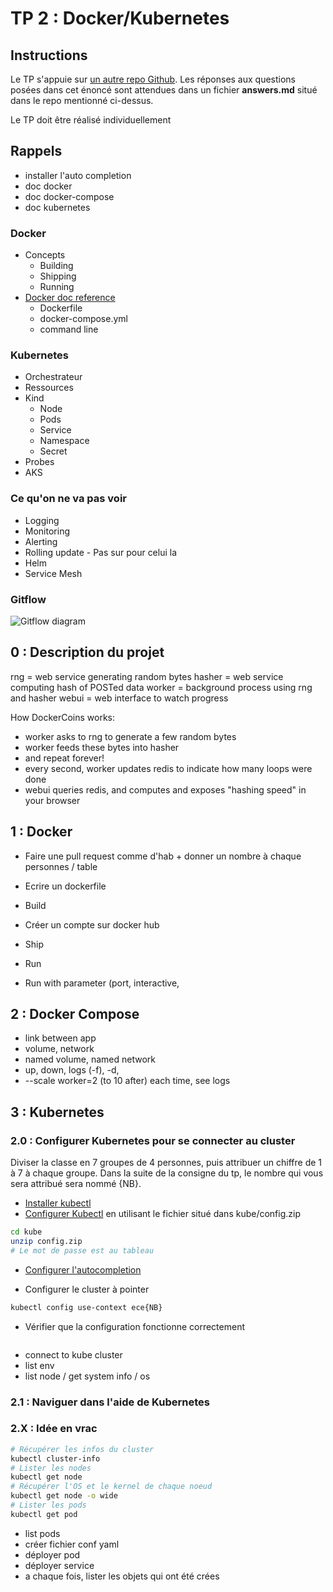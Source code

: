 # TP 2 : Docker/Kubernetes

## Instructions
Le TP s'appuie sur [un autre repo Github](https://github.com/cours-ece/simple-java-hello-world).
Les réponses aux questions posées dans cet énoncé sont attendues dans un fichier **answers.md** situé dans le repo mentionné ci-dessus.

Le TP doit être réalisé individuellement

## Rappels
* installer l'auto completion
* doc docker
* doc docker-compose
* doc kubernetes

### Docker
* Concepts
  * Building
  * Shipping
  * Running
* [Docker doc reference](https://docs.docker.com/reference/)
  * Dockerfile
  * docker-compose.yml
  * command line 

### Kubernetes
* Orchestrateur
* Ressources
* Kind
  * Node
  * Pods
  * Service
  * Namespace
  * Secret
* Probes
* AKS

### Ce qu'on ne va pas voir
* Logging
* Monitoring
* Alerting
* Rolling update - Pas sur pour celui la
* Helm
* Service Mesh

### Gitflow
![Gitflow diagram](https://stxnext.com/media/filer_public_thumbnails/filer_public/d4/41/d4414c91-483b-4904-9c1b-fc92c899678c/gitflow.png__1011x520_q85_crop_subsampling-2_upscale.png "Gitflow diagram")


## 0 : Description du projet
rng = web service generating random bytes
hasher = web service computing hash of POSTed data
worker = background process using rng and hasher
webui = web interface to watch progress

How DockerCoins works:
* worker asks to rng to generate a few random bytes
* worker feeds these bytes into hasher
* and repeat forever!
* every second, worker updates redis to indicate how many loops were done
* webui queries redis, and computes and exposes "hashing speed" in your browser

## 1 : Docker

* Faire une pull request comme d'hab + donner un nombre à chaque personnes / table

* Ecrire un dockerfile
* Build
* Créer un compte sur docker hub
* Ship
* Run
* Run with parameter (port, interactive, 

## 2 : Docker Compose
- link between app
- volume, network
- named volume, named network
- up, down, logs (-f), -d, 
- --scale worker=2 (to 10 after)
each time, see logs 

## 3 : Kubernetes

### 2.0 : Configurer Kubernetes pour se connecter au cluster
Diviser la classe en 7 groupes de 4 personnes, puis attribuer un chiffre de 1 à 7 à chaque groupe.
Dans la suite de la consigne du tp, le nombre qui vous sera attribué sera nommé {NB}.

* [Installer kubectl](https://kubernetes.io/docs/tasks/tools/install-kubectl/#install-kubectl-binary-using-curl)
* [Configurer Kubectl](https://kubernetes.io/docs/tasks/tools/install-kubectl/#configure-kubectl) en utilisant le fichier situé dans kube/config.zip
```bash
cd kube
unzip config.zip
# Le mot de passe est au tableau
```
* [Configurer l'autocompletion](https://kubernetes.io/docs/tasks/tools/install-kubectl/#enabling-shell-autocompletion)

* Configurer le cluster à pointer
```bash
kubectl config use-context ece{NB}
```

* Vérifier que la configuration fonctionne correctement
```bash
```

* connect to kube cluster
* list env
* list node / get system info / os

### 2.1 : Naviguer dans l'aide de Kubernetes

### 2.X : Idée en vrac
```bash
# Récupérer les infos du cluster
kubectl cluster-info
# Lister les nodes
kubectl get node
# Récupérer l'OS et le kernel de chaque noeud
kubectl get node -o wide
# Lister les pods
kubectl get pod
```

* list pods
* créer fichier conf yaml
* déployer pod
* déployer service
* a chaque fois, lister les objets qui ont été crées
